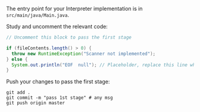 The entry point for your Interpreter implementation is in `src/main/java/Main.java`.

Study and uncomment the relevant code: 

```java
// Uncomment this block to pass the first stage

if (fileContents.length() > 0) {
  throw new RuntimeException("Scanner not implemented");
} else {
  System.out.println("EOF  null"); // Placeholder, replace this line when implementing the scanner
}
```

Push your changes to pass the first stage:

```
git add .
git commit -m "pass 1st stage" # any msg
git push origin master
```
